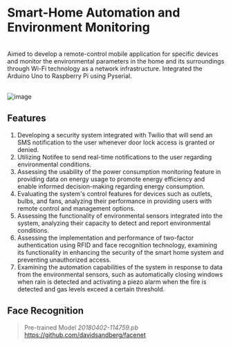 # Smart-Home Automation and Environment Monitoring
<br>
Aimed to develop a remote-control mobile application for specific devices and monitor the environmental parameters in the home and its surroundings through Wi-Fi technology as a network infrastructure. Integrated the Arduino Uno to Raspberry Pi using Pyserial. <br><br>

![image](https://github.com/leanmyself/Smart-Home/assets/99194388/89ea4ac1-09be-4ba6-af86-5d9b5a8075ce)

## Features
1. Developing a security system integrated with Twilio that will send an SMS notification to the user whenever door lock access is granted or denied.
2. Utilizing Notifee to send real-time notifications to the user regarding environmental conditions.
3. Assessing the usability of the power consumption monitoring feature in providing data on energy usage to promote energy efficiency and enable informed decision-making regarding energy consumption.
4. Evaluating the system's control features for devices such as outlets, bulbs, and fans, analyzing their performance in providing users with remote control and management options.
5. Assessing the functionality of environmental sensors integrated into the system, analyzing their capacity to detect and report environmental conditions.
6. Assessing the implementation and performance of two-factor authentication using RFID and face recognition technology, examining its functionality in enhancing the security of the smart home system and preventing unauthorized access.
7. Examining the automation capabilities of the system in response to data from the environmental sensors, such as automatically closing windows when rain is detected and activating a piezo alarm when the fire is detected and gas levels exceed a certain threshold.

## Face Recognition 

> Pre-trained Model
  *20180402-114759.pb*
   https://github.com/davidsandberg/facenet

